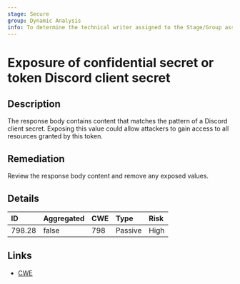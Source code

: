 ```yaml
---
stage: Secure
group: Dynamic Analysis
info: To determine the technical writer assigned to the Stage/Group associated with this page, see https://about.gitlab.com/handbook/engineering/ux/technical-writing/#assignments
---
```


# Exposure of confidential secret or token Discord client secret

## Description

The response body contains content that matches the pattern of a Discord client secret.
Exposing this value could allow attackers to gain access to all resources granted by this token.

## Remediation

Review the response body content and remove any exposed values.

## Details

| ID | Aggregated | CWE | Type | Risk |
|:---|:--------|:--------|:--------|:--------|
| 798.28 | false | 798 | Passive | High |

## Links

- [CWE](https://cwe.mitre.org/data/definitions/798.html)
